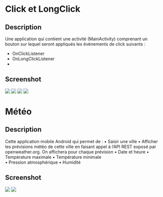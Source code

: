 # Click et LongClick

## Description
Une application qui contient une activité (MainActivity) comprenant un bouton sur lequel seront appliqués les évènements de click suivants :
- OnClickListener
- OnLongClickListener
- 
## Screenshot

<img src="AppClick/app/imgs/Application.png" />

<img src="AppClick/app/imgs/startApp.png" />

<img src="AppClick/app/imgs/simpleClick.png" />

<img src="AppClick/app/imgs/LongClick.png" />

# Météo

## Description
Cette application mobile Android qui permet de :
• Saisir une ville 
• Afficher les prévisions météo de cette ville en faisant appel à l’API REST exposé par openweather.org. 
On affichera pour chaque prévision
    • Date et heure 
    • Température maximale 
    • Température minimale  
    • Pression atmosphérique 
    • Humidité

## Screenshot
<img src="Meteo/app/imgs/startApp.png" />

<img src="Meteo/app/imgs/resultApp.png" />


